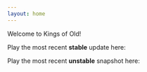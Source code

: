 ```yaml
---
layout: home 
---
```


Welcome to Kings of Old!
>
Play the most recent **stable** update here:
>
>
Play the most recent **unstable** snapshot here:
